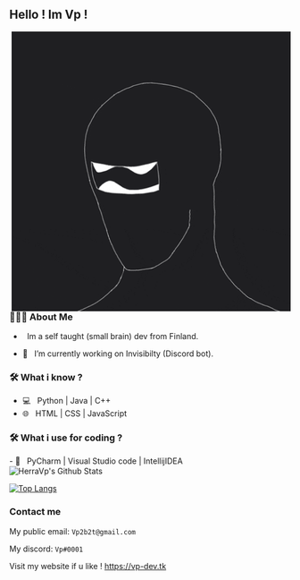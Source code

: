 <!-- ⚠️ This README has been generated from the file(s) "blueprint.md" ⚠️--><h2> Hello ! Im Vp ! </h2>
<img align="right" alt="GIF" src="https://raw.githubusercontent.com/HerraVp/HerraVp/master/vP.gif" width="500"/>

<h3> 👨🏻‍💻 About Me </h3>

- &nbsp; Im a self taught (small brain) dev from Finland.

- 🤔 &nbsp; I’m currently working on Invisibilty (Discord bot).

<h3>🛠 What i know ?</h3>

- 💻 &nbsp; Python | Java | C++  
- 🌐 &nbsp; HTML | CSS | JavaScript

<h3>🛠 What i use for coding ?</h3>
- 🔧 &nbsp; PyCharm | Visual Studio code | IntellijIDEA

<br>

<img align="center" src="https://github-readme-stats.vercel.app/api?username=HerraVp&include_all_commits=true&count_private=true&show_icons=true&line_height=20&title_color=7A7ADB&icon_color=2234AE&text_color=D3D3D3&bg_color=0,000000,130F40" alt="HerraVp's Github Stats">

</br>

[![Top Langs](https://github-readme-stats.vercel.app/api/top-langs/?username=HerraVp&layout=compact&text_color=daf7dc&bg_color=151515)](https://github.com/HerraVp/github-readme-stats)


<h3> Contact me </h3>

<p align="center">

My public email: ```Vp2b2t@gmail.com```

My discord: ```Vp#0001```
</p>


Visit my website if u like ! https://vp-dev.tk
